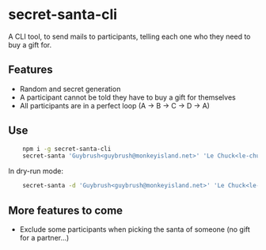 secret-santa-cli
================

A CLI tool, to send mails to participants, telling each one who they need to buy a gift for.


Features
--------

- Random and secret generation
- A participant cannot be told they have to buy a gift for themselves
- All participants are in a perfect loop (A -> B -> C -> D -> A)


Use
---

```bash
    npm i -g secret-santa-cli
    secret-santa 'Guybrush<guybrush@monkeyisland.net>' 'Le Chuck<le-chuck@monkeyisland.net>' 'Elaine<elaine@monkeyisland.net>'
```

In dry-run mode:
```bash
    secret-santa -d 'Guybrush<guybrush@monkeyisland.net>' 'Le Chuck<le-chuck@monkeyisland.net>' 'Elaine<elaine@monkeyisland.net>'
```

More features to come
---------------------

- Exclude some participants when picking the santa of someone (no gift for a partner...)
